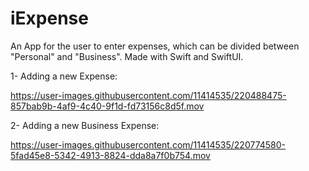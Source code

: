 # iExpense
An App for the user to enter expenses, which can be divided between "Personal" and "Business". Made with Swift and SwiftUI.

1- Adding a new Expense:

https://user-images.githubusercontent.com/11414535/220488475-857bab9b-4af9-4c40-9f1d-fd73156c8d5f.mov



2- Adding a new Business Expense:

https://user-images.githubusercontent.com/11414535/220774580-5fad45e8-5342-4913-8824-dda8a7f0b754.mov

